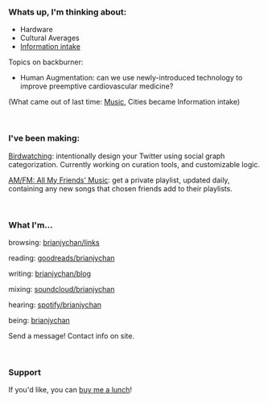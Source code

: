 ### Whats up, I'm thinking about:

- Hardware
- Cultural Averages
- [Information intake](https://birdwatching.netlify.app)

Topics on backburner:

- Human Augmentation: can we use newly-introduced technology to improve preemptive cardiovascular medicine?


(What came out of last time: [Music](https://soundcloud.com/brianjychan/sets/extensions), Cities became Information intake)

<br/>

### I've been making:

[Birdwatching](https://birdwatching.netlify.app): intentionally design your Twitter using social graph categorization. Currently working on curation tools, and customizable logic.

[AM/FM: All My Friends' Music](https://amfm.me): get a private playlist, updated daily, containing any new songs that chosen friends add to their playlists.


<br/>

### What I'm...

browsing: <a href="https://brianjychan.com/links" rel="noopener noreferrer" target="_blank">brianjychan/links</a>

reading: [goodreads/brianjychan](https://goodreads.com/brianjychan)

writing: [brianjychan/blog](https://brianjychan.com/blog)

mixing: [soundcloud/brianjychan](https://soundcloud.com/brianjychan/sets/extensions)

hearing: [spotify/brianjychan](https://open.spotify.com/user/1246296634)

being: [brianjychan](https://brianjychan.com)

Send a message! Contact info on site.


<br/>

### Support 

If you'd like, you can [buy me a lunch](https://buymeacoff.ee/brianjychan)!
